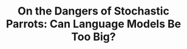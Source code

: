 ---
editor: Elish, Madeleine Clare and Isaac, William and Zemel, Richard S.
title: 'On the Dangers of Stochastic Parrots: Can Language Models Be Too Big?'
booktitle: 'FAccT ''21: 2021 {ACM} Conference on Fairness, Accountability, and Transparency,
  Virtual Event / Toronto, Canada, March 3-10, 2021'
pages: 610-623
publisher: "{ACM}"
year: 2021
url: https://doi.org/10.1145/3442188.3445922
doi: 10.1145/3442188.3445922
timestamp: Thu, 14 Oct 2021 09:48:57 +0200
biburl: https://dblp.org/rec/conf/fat/BenderGMS21.bib
bibsource: dblp computer science bibliography, https://dblp.org
authors:
- Emily M. Bender
- Timnit Gebru
- Angelina McMillan-Major
- Shmargaret Shmitchell
link: https://doi.org/10.1145/3442188.3445922
layout: paper
read: false
readings: []
added: 2023-04-28
---
